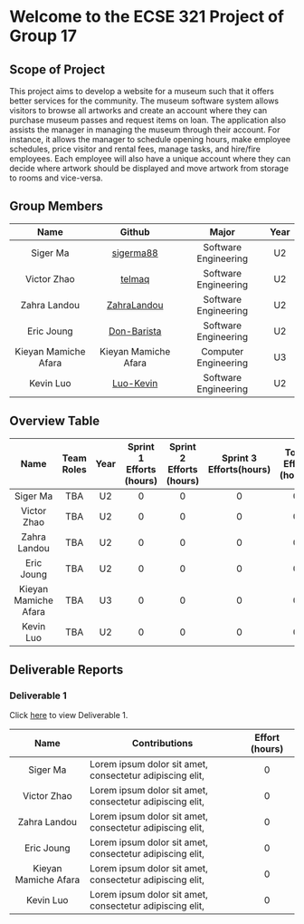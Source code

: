# Welcome to the ECSE 321 Project of Group 17

## Scope of Project
This project aims to develop a  website for a museum such that it offers better services for the community. The museum software system allows visitors to browse all artworks and create an account where they can purchase museum passes and request items on loan. The application also assists the manager in managing the museum through their account. For instance, it allows the manager to schedule opening hours, make employee schedules, price visitor and rental fees, manage tasks, and hire/fire employees. Each employee will also have a unique account where they can decide where artwork should be displayed and move artwork from storage to rooms and vice-versa. 


## Group Members

|         Name         |                    Github                     |        Major         | Year |
| :------------------: | :-------------------------------------------: | :------------------: | :--: |
|       Siger Ma       |   [sigerma88](https://github.com/sigerma88)   | Software Engineering |  U2  |
|     Victor Zhao      |      [telmaq](https://github.com/telmaq)      | Software Engineering |  U2  |
|     Zahra Landou     | [ZahraLandou](https://github.com/ZahraLandou) | Software Engineering |  U2  |
|      Eric Joung      | [Don-Barista](https://github.com/Don-Barista) | Software Engineering |  U2  |
| Kieyan Mamiche Afara |             Kieyan Mamiche Afara              | Computer Engineering |  U3  |
|      Kevin Luo       |   [Luo-Kevin](https://github.com/Luo-Kevin)   | Software Engineering |  U2  |

## Overview Table

|         Name         | Team Roles | Year | Sprint 1 Efforts (hours) | Sprint 2 Efforts (hours) | Sprint 3 Efforts(hours) | Total Effort (hours) |
| :------------------: | :--------: | :--: | :----------------------: | :----------------------: | :---------------------: | :------------------: |
|       Siger Ma       |    TBA     |  U2  |            0             |            0             |            0            |          0           |
|     Victor Zhao      |    TBA     |  U2  |            0             |            0             |            0            |          0           |
|     Zahra Landou     |    TBA     |  U2  |            0             |            0             |            0            |          0           |
|      Eric Joung      |    TBA     |  U2  |            0             |            0             |            0            |          0           |
| Kieyan Mamiche Afara |    TBA     |  U3  |            0             |            0             |            0            |          0           |
|      Kevin Luo       |    TBA     |  U2  |            0             |            0             |            0            |          0           |

## Deliverable Reports

### Deliverable 1

Click [here](https://github.com/McGill-ECSE321-Fall2022/project-group-17/wiki/Deliverable-1) to view Deliverable 1.


|         Name         | Contributions                                            | Effort (hours) |
| :------------------: | -------------------------------------------------------- | :------------: |
|       Siger Ma       | Lorem ipsum dolor sit amet, consectetur adipiscing elit, |       0        |
|     Victor Zhao      | Lorem ipsum dolor sit amet, consectetur adipiscing elit, |       0        |
|     Zahra Landou     | Lorem ipsum dolor sit amet, consectetur adipiscing elit, |       0        |
|      Eric Joung      | Lorem ipsum dolor sit amet, consectetur adipiscing elit, |       0        |
| Kieyan Mamiche Afara | Lorem ipsum dolor sit amet, consectetur adipiscing elit, |       0        |
|      Kevin Luo       | Lorem ipsum dolor sit amet, consectetur adipiscing elit, |       0        |

